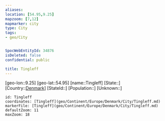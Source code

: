```yaml
---
aliases: 
location: [54.95,9.25]
mapzoom: [7,12] 
mapmarker: city 
type: City
tags:
- geo/City


SpocWebEntityId: 34876
isDeleted: false
confidential: public

title: Tingleff
---
```

[geo-lon::9.25]
[geo-lat::54.95]
[name::Tingleff]
[State::]
[Country::[Denmark](geo/Continent/Europe/Denmark.md)]
[StateId::]
[Population::]
[Unknown::]


```leaflet
id: Tingleff
coordinates: [Tingleff](geo/Continent/Europe/Denmark/City/Tingleff.md)
markerFile: [Tingleff](geo/Continent/Europe/Denmark/City/Tingleff.md)
defaultZoom: 11 
maxZoom: 18
```


